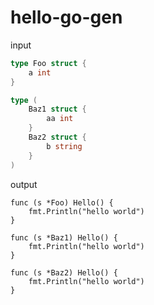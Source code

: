# hello-go-gen

input
```go
type Foo struct {
	a int
}

type (
	Baz1 struct {
		aa int
	}
	Baz2 struct {
		b string
	}
)
```

output
```
func (s *Foo) Hello() {
	fmt.Println("hello world")
}

func (s *Baz1) Hello() {
	fmt.Println("hello world")
}

func (s *Baz2) Hello() {
	fmt.Println("hello world")
}
```
